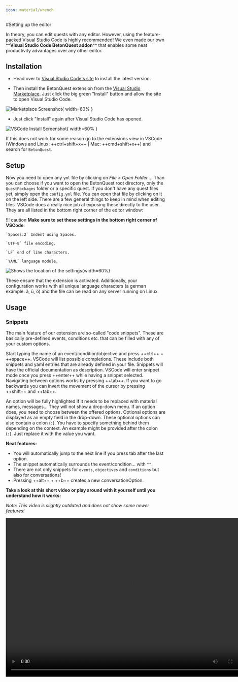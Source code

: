 ```yaml
---
icon: material/wrench
---
```

#Setting up the editor

In theory, you can edit quests with any editor. However, using the feature-packed 
Visual Studio Code is highly recommended!
We even made our own **^^Visual Studio Code BetonQuest addon^^** 
that enables some neat productivity advantages over any other editor.

## Installation

* Head over to [Visual Studio Code's site](https://code.visualstudio.com)
  to install the latest version.

* Then install the BetonQuest extension from the
  [Visual Studio Marketplace](https://marketplace.visualstudio.com/items?itemName=BetonQuest.betonquest-code-snippets).
  Just click the big green "Install" button and allow the site to open Visual Studio Code.

![Marketplace Screenshot](../../../_media/content/Tutorials/addon-marketplace.png){ width=60% }

* Just click "Install" again after Visual Studio Code has opened. 

![VSCode Install Screenshot](../../../_media/content/Tutorials/addon-in-editor.png){ width=60% }
 
If this does not work for some reason go to the extensions view in VSCode (Windows and Linux: ++ctrl+shift+x++ | Mac: ++cmd+shift+x++) and search for `BetonQuest`.

## Setup

Now you need to open any `yml` file by clicking on *File > Open Folder...*.
Than you can choose if you want to open the BetonQuest root directory, only the `QuestPackages` folder or a specific quest.
If you don't have any quest files yet, simply open the `config.yml` file.
You can open that file by clicking on it on the left side.
There are a few general things to keep in mind when editing files.
VSCode does a really nice job at exposing these directly to the user. They are all listed in the bottom right corner 
of the editor window:

!!! caution
    **Make sure to set these settings in the bottom right corner of VSCode**:

    `Spaces:2` Indent using Spaces. 
    
    `UTF-8` file encoding. 
    
    `LF` end of line characters. 
    
    `YAML` language module.

![Shows the location of the settings](../../../_media/content/Tutorials/vscode.png){width=60%}

These ensure that the extension is activated.
Additionally, your configuration works with all unique language characters (a german example: ä, ü, ö)
and the file can be read on any server running on Linux.

## Usage

### Snippets 
The main feature of our extension are so-called "code snippets". These are basically pre-defined events, conditions etc.
that can be filled with any of your custom options.

Start typing the name of an event/condition/objective and press ++ctrl++ + ++space++. VSCode will list possible completions.
These include both snippets and yaml entries that are already defined in your file. Snippets will have the official 
documentation as description. 
VSCode will enter snippet mode once you press ++enter++ while having a snippet selected.
Navigating between options works by pressing ++tab++.
If you want to go backwards you can invert the movement of the cursor by pressing ++shift++ and ++tab++.

An option will be fully highlighted if it needs to be replaced with material names, messages... They will not show a drop-down menu.
If an option does, you need to choose between the offered options. Optional options are displayed as an empty field in the drop-down.
These optional options can also contain a colon (`:`). You have to specify something behind them depending on the context.
 An example might be provided after the colon (`:`). Just replace it with the value you want.

**Neat features:** 

* You will automatically jump to the next line if you press tab after the last option.
* The snippet automatically surrounds the event/condition... with `""`.
* There are not only snippets for `events`, `objectives` and `conditions` but also for conversations!
* Pressing ++alt++ + ++b++ creates a new conversationOption.


**Take a look at this short video or play around with it yourself until you understand how it works:**

*Note: This video is slightly outdated and does not show some newer features!*

<div style="text-align: center">
 <video controls loop
     src="../../../_media/content/Tutorials/VSCodeExtension.mp4"
     width="780" height="500">
 Sorry, your browser doesn't support embedded videos.
 </video>
</div>
